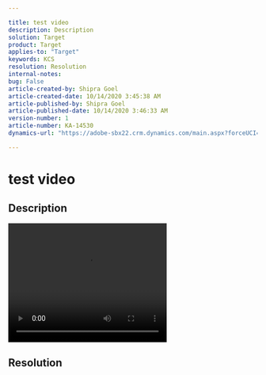 ```yaml
---

title: test video  
description: Description  
solution: Target  
product: Target  
applies-to: "Target"  
keywords: KCS  
resolution: Resolution  
internal-notes:   
bug: False  
article-created-by: Shipra Goel  
article-created-date: 10/14/2020 3:45:38 AM  
article-published-by: Shipra Goel  
article-published-date: 10/14/2020 3:46:33 AM  
version-number: 1  
article-number: KA-14530  
dynamics-url: "https://adobe-sbx22.crm.dynamics.com/main.aspx?forceUCI=1&pagetype=entityrecord&etn=knowledgearticle&id=4cf8bab2-cf0d-eb11-a813-000d3a98f7e7"

---
```


# test video

## Description

<div data-wrapper="true" style="font-size:12px;font-family:'Segoe UI','Helvetica Neue',sans-serif;">


 <video controls="" height="240" src="movie.mp4" width="320">Your browser does not support the video tag.</video> 


</div>




## Resolution
